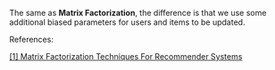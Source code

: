 The same as **Matrix Factorization**, the difference is that we use some additional biased parameters for users and items to be updated.

References:

[[1] Matrix Factorization Techniques For Recommender Systems](https://endymecy.gitbooks.io/spark-ml-source-analysis/content/%E6%8E%A8%E8%8D%90/papers/Matrix%20Factorization%20Techniques%20for%20Recommender%20Systems.pdf)
